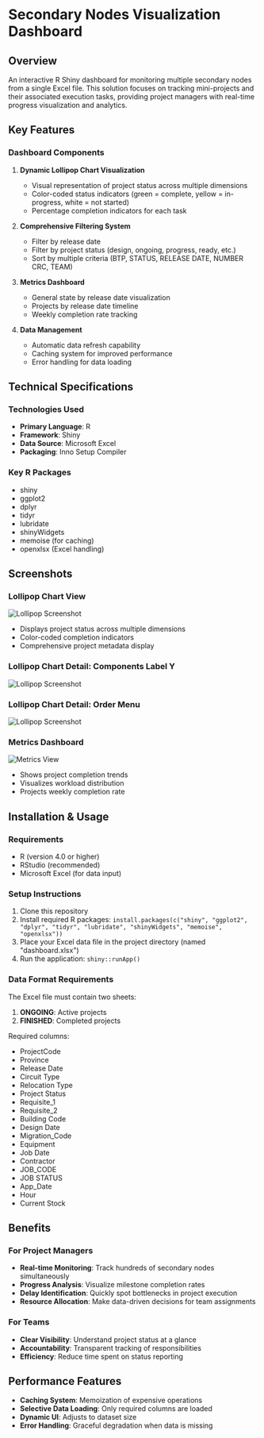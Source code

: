 # Secondary Nodes Visualization Dashboard

## Overview
An interactive R Shiny dashboard for monitoring multiple secondary nodes from a single Excel file. This solution focuses on tracking mini-projects and their associated execution tasks, providing project managers with real-time progress visualization and analytics.

## Key Features

### Dashboard Components
1. **Dynamic Lollipop Chart Visualization**
   - Visual representation of project status across multiple dimensions
   - Color-coded status indicators (green = complete, yellow = in-progress, white = not started)
   - Percentage completion indicators for each task

2. **Comprehensive Filtering System**
   - Filter by release date
   - Filter by project status (design, ongoing, progress, ready, etc.)
   - Sort by multiple criteria (BTP, STATUS, RELEASE DATE, NUMBER CRC, TEAM)

3. **Metrics Dashboard**
   - General state by release date visualization
   - Projects by release date timeline
   - Weekly completion rate tracking

4. **Data Management**
   - Automatic data refresh capability
   - Caching system for improved performance
   - Error handling for data loading

## Technical Specifications

### Technologies Used
- **Primary Language**: R
- **Framework**: Shiny
- **Data Source**: Microsoft Excel
- **Packaging**: Inno Setup Compiler

### Key R Packages
- shiny
- ggplot2
- dplyr
- tidyr
- lubridate
- shinyWidgets
- memoise (for caching)
- openxlsx (Excel handling)

## Screenshots

### Lollipop Chart View
![Lollipop Screenshot](Lollipop_Screenshot_1.png)
- Displays project status across multiple dimensions
- Color-coded completion indicators
- Comprehensive project metadata display

### Lollipop Chart Detail: Components Label Y
![Lollipop Screenshot](Lollipop_Screenshot_3.png)

### Lollipop Chart Detail: Order Menu
![Lollipop Screenshot](Lollipop_Screenshot_4.png)

### Metrics Dashboard
![Metrics View](Lollipop_Screenshot_2.png)
- Shows project completion trends
- Visualizes workload distribution
- Projects weekly completion rate

## Installation & Usage

### Requirements
- R (version 4.0 or higher)
- RStudio (recommended)
- Microsoft Excel (for data input)

### Setup Instructions
1. Clone this repository
2. Install required R packages: `install.packages(c("shiny", "ggplot2", "dplyr", "tidyr", "lubridate", "shinyWidgets", "memoise", "openxlsx"))`
3. Place your Excel data file in the project directory (named "dashboard.xlsx")
4. Run the application: `shiny::runApp()`

### Data Format Requirements
The Excel file must contain two sheets:
1. **ONGOING**: Active projects
2. **FINISHED**: Completed projects

Required columns:
- ProjectCode
- Province
- Release Date
- Circuit Type
- Relocation Type
- Project Status
- Requisite_1
- Requisite_2
- Building Code
- Design Date
- Migration_Code
- Equipment
- Job Date
- Contractor
- JOB_CODE
- JOB STATUS
- App_Date
- Hour
- Current Stock

## Benefits

### For Project Managers
- **Real-time Monitoring**: Track hundreds of secondary nodes simultaneously
- **Progress Analysis**: Visualize milestone completion rates
- **Delay Identification**: Quickly spot bottlenecks in project execution
- **Resource Allocation**: Make data-driven decisions for team assignments

### For Teams
- **Clear Visibility**: Understand project status at a glance
- **Accountability**: Transparent tracking of responsibilities
- **Efficiency**: Reduce time spent on status reporting

## Performance Features
- **Caching System**: Memoization of expensive operations
- **Selective Data Loading**: Only required columns are loaded
- **Dynamic UI**: Adjusts to dataset size
- **Error Handling**: Graceful degradation when data is missing
